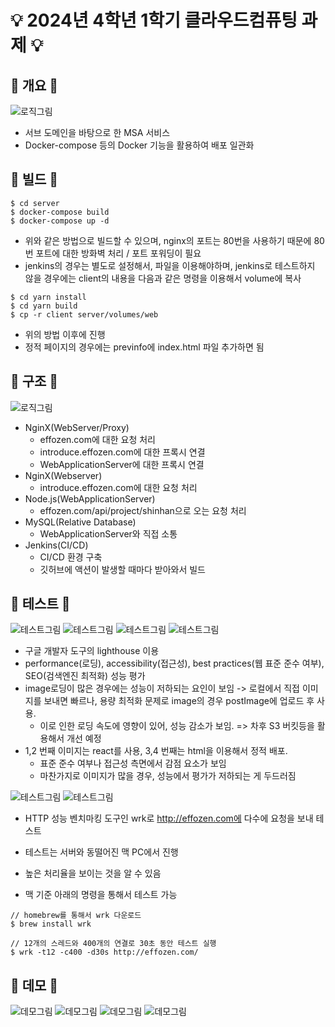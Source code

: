 # 💡 2024년 4학년 1학기 클라우드컴퓨팅 과제 💡

## 🚀 개요 🚀
![로직그림](./docs/imgs/logic001.png)

- 서브 도메인을 바탕으로 한 MSA 서비스
- Docker-compose 등의 Docker 기능을 활용하여 배포 일관화

## 🚀 빌드 🚀
```shell
$ cd server
$ docker-compose build
$ docker-compose up -d
```

- 위와 같은 방법으로 빌드할 수 있으며, nginx의 포트는 80번을 사용하기 때문에 80번 포트에 대한 방화벽 처리 / 포트 포워딩이 필요
- jenkins의 경우는 별도로 설정해서, 파일을 이용해야하며, jenkins로 테스트하지 않을 경우에는 client의 내용을 다음과 같은 명령을 이용해서 volume에 복사

```shell
$ cd yarn install
$ cd yarn build
$ cp -r client server/volumes/web 
```

- 위의 방법 이후에 진행
- 정적 페이지의 경우에는 previnfo에 index.html 파일 추가하면 됨

## 🚀 구조 🚀
![로직그림](./docs/imgs/logic002.png)

- NginX(WebServer/Proxy)
  - effozen.com에 대한 요청 처리
  - introduce.effozen.com에 대한 프록시 연결
  - WebApplicationServer에 대한 프록시 연결
- NginX(Webserver)
  - introduce.effozen.com에 대한 요청 처리
- Node.js(WebApplicationServer)
  - effozen.com/api/project/shinhan으로 오는 요청 처리
- MySQL(Relative Database)
  - WebApplicationServer와 직접 소통
- Jenkins(CI/CD)
  - CI/CD 환경 구축
  - 깃허브에 액션이 발생할 때마다 받아와서 빌드

## 🚀 테스트 🚀

![테스트그림](./docs/imgs/test001.png)
![테스트그림](./docs/imgs/test002.png)
![테스트그림](./docs/imgs/test003.png)
![테스트그림](./docs/imgs/test004.png)

- 구글 개발자 도구의 lighthouse 이용
- performance(로딩), accessibility(접근성), best practices(웹 표준 준수 여부), SEO(검색엔진 최적화) 성능 평가
- image로딩이 많은 경우에는 성능이 저하되는 요인이 보임 -> 로컬에서 직접 이미지를 보내면 빠르나, 용량 최적화 문제로 image의 경우 postImage에 업로드 후 사용.
  - 이로 인한 로딩 속도에 영향이 있어, 성능 감소가 보임. => 차후 S3 버킷등을 활용해서 개선 예정
- 1,2 번째 이미지는 react를 사용, 3,4 번째는 html을 이용해서 정적 배포.
  - 표준 준수 여부나 접근성 측면에서 감점 요소가 보임
  - 마찬가지로 이미지가 많을 경우, 성능에서 평가가 저하되는 게 두드러짐


![테스트그림](./docs/imgs/test005.png)
![테스트그림](./docs/imgs/test005.png)
- HTTP 성능 벤치마킹 도구인 wrk로 http://effozen.com에 다수에 요청을 보내 테스트
- 테스트는 서버와 동떨어진 맥 PC에서 진행
- 높은 처리율을 보이는 것을 알 수 있음

- 맥 기준 아래의 명령을 통해서 테스트 가능
```shell
// homebrew를 통해서 wrk 다운로드
$ brew install wrk

// 12개의 스레드와 400개의 연결로 30초 동안 테스트 실행
$ wrk -t12 -c400 -d30s http://effozen.com/
```

## 🚀 데모 🚀
![데모그림](./docs/imgs/demo001.png)
![데모그림](./docs/imgs/demo002.png)
![데모그림](./docs/imgs/demo003.png)
![데모그림](./docs/imgs/demo004.png)